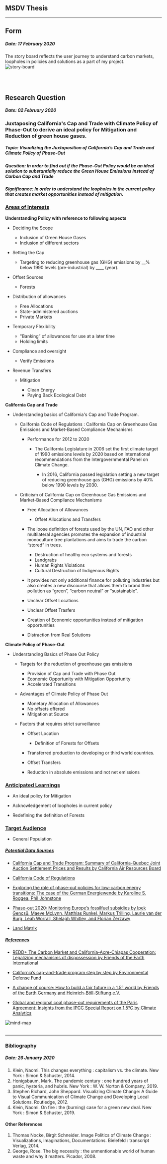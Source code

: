 ## MSDV Thesis <br>

-------------------------------------------------------------------------------------
## Form <a name="form"></a> <br/> 
##### Date: 17 February 2020 <br>

The story board reflects the user journey to understand carbon markets, loopholes in policies and solutions as a part of my project. <br> 
![story-board](https://github.com/salonieshah/thesis/blob/master/images/Story-Board.png "Carbon-Market")

<br>
<br>


## Research Question <a name="research-question"></a> <br/> 
##### Date: 02 February 2020 <br>

### Juxtaposing California's Cap and Trade with Climate Policy of Phase-Out to derive an ideal policy for Mitigation and Reduction of green house gases. <br>

##### Topic: Visualizing the Juxtaposition of  California’s Cap and Trade and Climate Policy of Phase-Out

##### Question: In order to find out if the Phase-Out Policy would be an ideal solution to substantially reduce the Green House Emissions instead of Carbon Cap and Trade

##### Significance: In order to understand the loopholes in the current policy that creates market opportunities instead of mitigation. 

### <u> Areas of Interests </u>

<b> Understanding Policy with reference to following aspects </b>

- Deciding the Scope

	- Inclusion of Green House Gases
	- Inclusion of different sectors

- Setting the Cap

	- Targeting to reducing greenhouse
gas (GHG) emissions by __% below 1990 levels (pre-industrial) by ____ (year).

- Offset Sources

	- Forests

- Distribution of allowances

	- Free Allocations
	- State-administered auctions
	- Private Markets

- Temporary Flexibility

	- "Banking” of allowances for use
at a later time
	- Holding limits

- Compliance and oversight

	- Verify Emissions 

- Revenue Transfers

	- Mitigation

		- Clean Energy
		- Paying Back Ecological Debt

<b> California Cap and Trade </b>

- Understanding basics of California's Cap and Trade Program. 

	- California Code of Regulations : California Cap on Greenhouse Gas Emissions and Market-Based Compliance Mechanisms

		- Performance for  2012 to 2020

			- The California Legislature in 2006 set the first climate target of 1990 emissions levels by 2020 based on international recommendations from the Intergovernmental Panel on Climate Change. 

				- In 2016, California
passed legislation setting a new target of reducing greenhouse
gas (GHG) emissions by 40% below 1990 levels by 2030.

	- Criticism of California Cap on Greenhouse Gas Emissions and Market-Based Compliance Mechanisms

		- Free Allocation of Allowances

			- Offset Allocations and Transfers

		-  The  loose definition of forests used by the UN, FAO and other multilateral agencies promotes the expansion of industrial monoculture tree plantations and aims to trade the carbon “stored” in trees.

			- Destruction of healthy eco systems and forests
			- Landgrabs
			- Human Rights Violations
			- Cultural Destruction of Indigenous Rights

		- It  provides not only additional finance for polluting industries but also creates a new discourse that allows them to brand their pollution as “green”, “carbon neutral” or “sustainable”.
		- Unclear Offset Locations
		- Unclear Offset Trasfers
		- Creation of Economic opportunities instead of mitigation opportunities 
		- Distraction from Real Solutions

<b> Climate Policy of Phase-Out </b>
- Understanding Basics of Phase Out Policy

	- Targets for the reduction of greenhouse gas emissions

		- Provision of Cap and Trade with Phase Out
		- Economic Opportunity with Mitigation Opportunity
		- Accelerated Transitions

	- Advantages of Climate Policy of Phase Out

		- Monetary Allocation of Allowances
		- No offsets offered
		- Mitigation at Source

	- Factors that requires strict surveillance

		- Offset Location

			- Definition of Forests for Offsets 

		- Transferred production to developing or third world countries. 
		- Offset Transfers
		- Reduction in absolute emissions and not net emissions
	

### <u> Anticipated Learnings </u>

- An ideal policy for Mitigation

- Acknowledgement of loopholes in current policy

- Redefining the definition of Forests

### <u> Target Audience </u>

- General Population

 
##### <u> Potential Data Sources </u>

- [California Cap and Trade Program: Summary of California-Quebec Joint Auction Settlement Prices and Results by California Air Resources Board](https://ww3.arb.ca.gov/cc/capandtrade/auction/proceeds_summary.pdf)

- [California Code of Regulations](https://ww3.arb.ca.gov/cc/capandtrade/capandtrade/ct_reg_unofficial.pdf)

- [Exploring the role of phase-out policies for low-carbon energy transitions: The case of the German Energiewende by Karoline S. Roggea, Phil Johnstone](https://www.sciencedirect.com/science/article/pii/S2214629617303316)

- [Phase-out 2020: Monitoring Europe’s fossilfuel subsidies by Ipek Gençsü, Maeve McLynn, Matthias Runkel, Markus Trilling, Laurie van der Burg, Leah Worrall, Shelagh Whitley, and Florian Zerzawy](https://www.odi.org/publications/10939-phase-out-2020-monitoring-europes-fossil-fuel-subsidies)

- [Land Matrix](https://landmatrix.org/data/)


##### <u> References </u>

- [REDD+ The Carbon Market and California-Acre-Chiapas Cooperation: Legalizing mechanisms of dispossession by Friends of the Earth International](https://www.foei.org/wp-content/uploads/2018/01/REDD_The-carbon-market-and-the-California-Acre-Chiapas-cooperation.pdf)

- [California’s cap-and-trade program step by step by Environmental Defense Fund](https://www.edf.org/sites/default/files/californias-cap-and-trade-program-step-by-step_0.pdf)

- [A change of course: How to build a fair future in a 1.5° world by Friends of the Earth Germany and Heinrich-Böll-Stiftung e.V.](https://pl.boell.org/en/2016/11/01/change-course-how-build-fair-future-15deg-world)

- [Global and regional coal phase-out requirements of the Paris Agreement: Insights from the IPCC Special Report on 1.5°C by Climate Analytics](https://climateanalytics.org/publications/2019/coal-phase-out-insights-from-the-ipcc-special-report-on-15c-and-global-trends-since-2015/)


![mind-map](https://github.com/salonieshah/thesis/blob/master/images/Juxtaposition-of-Policies.png "Juxtaposition-of-Policies")
<br>
<br>


-----------------------------------------------------------------------------------------------

### Bibliography <a name="bibliography"></a> <br/> 
##### Date: 26 January 2020 <br>

1. Klein, Naomi. This changes everything : capitalism vs. the climate. New York : Simon & Schuster, 2014. <br/>
2. Honigsbaum, Mark. The pandemic century : one hundred years of panic, hysteria, and hubris. New York : W. W. Norton & Company, 2019. <br/>
3. Stephen Richard, John Sheppard. Visualizing Climate Change: A Guide to Visual Communication of Climate Change and Developing Local Solutions. Routledge, 2012. <br/>
4. Klein, Naomi. On fire : the (burning) case for a green new deal. New York : Simon & Schuster, 2019. <br/>

#### Other References
1. Thomas Nocke, Birgit Schneider. Image Politics of Climate Change : Visualizations, Imaginations, Documentations. Bielefeld : transcript Verlag, 2014. <br/>
2. George, Rose. The big necessity : the unmentionable world of human waste and why it matters. Picador, 2008. <br/>